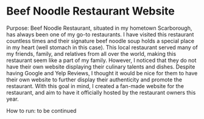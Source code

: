 # Beef Noodle Restaurant Website

Purpose:
Beef Noodle Restaurant, situated in my hometown Scarborough, has always been one of my go-to restaurants. I have visited this restaurant countless times and their
signature beef noodle soup holds a special place in my heart (well stomach in this case). This local restaurant served many of my friends, family, and relatives from
all over the world, making this restaurant seem like a part of my family. However, I noticed that they do not have their own website displaying their 
culinary talents and dishes. Despite having Google and Yelp Reviews, I thought it would be nice for them to have their own website to further display their authenticity
and promote the restaurant. With this goal in mind, I created a fan-made website for the restaurant, and aim to have it officially hosted by the restaurant owners this year.

How to run:
to be continued


